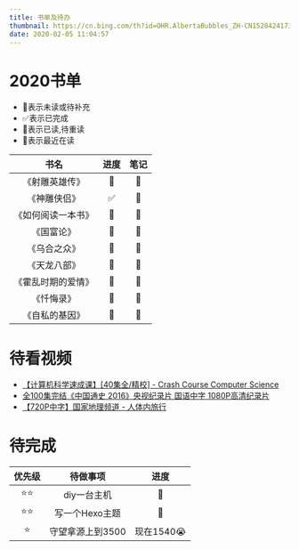 ```yaml
---
title: 书单及待办
thumbnail: https://cn.bing.com/th?id=OHR.AlbertaBubbles_ZH-CN1528424173_1920x1080.jpg&rf=LaDigue_1920x1080.jpg&pid=hp
date: 2020-02-05 11:04:57
---
```


# 2020书单
<!--more-->
- 📌表示未读或待补充
- ✅表示已完成
- 🔄表示已读,待重读
- 🌝表示最近在读

书名 | 进度 | 笔记
:-: | :-: | :-: | 
《射雕英雄传》|🔄|📌
《神雕侠侣》|✅|📌
《如何阅读一本书》 | 📌 | 📌
《国富论》 | 🌝|📌
《乌合之众》|📌|📌
《天龙八部》|📌|📌
《霍乱时期的爱情》|📌|📌
《忏悔录》|📌|📌
《自私的基因》|📌|📌


# 待看视频

- [【计算机科学速成课】[40集全/精校] - Crash Course Computer Science](https://www.bilibili.com/video/av21376839?p=1)
- [全100集完结《中国通史 2016》央视纪录片 国语中字 1080P高清纪录片](https://www.bilibili.com/video/av6547465)
- [【720P中字】国家地理频道 - 人体内旅行](https://www.bilibili.com/video/av30595961)

# 待完成

 优先级| 待做事项 | 进度 |
:-: |:-: | :-: |
⭐⭐|diy一台主机 | 📌
⭐⭐|写一个Hexo主题 | 📌
⭐|守望拿源上到3500 | 现在1540😭
